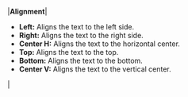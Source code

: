 |**Alignment**|<ul><li>**Left:** Aligns the text to the left side.</li><li>**Right:** Aligns the text to the right side.</li><li>**Center H:** Aligns the text to the horizontal center.</li><li>**Top:** Aligns the text to the top.</li><li>**Bottom:** Aligns the text to the bottom.</li><li>**Center V:** Aligns the text to the vertical center.</li></ul>|